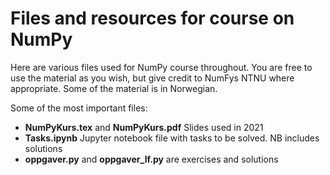 # Files and resources for course on NumPy

Here are various files used for NumPy course throughout.
You are free to use the material as you wish, but give credit to NumFys NTNU where appropriate.
Some of the material is in Norwegian.

Some of the most important files:
- **NumPyKurs.tex** and **NumPyKurs.pdf** Slides used in 2021
- **Tasks.ipynb** Jupyter notebook file with tasks to be solved. NB includes solutions
- **oppgaver.py** and **oppgaver_lf.py** are exercises and solutions 
